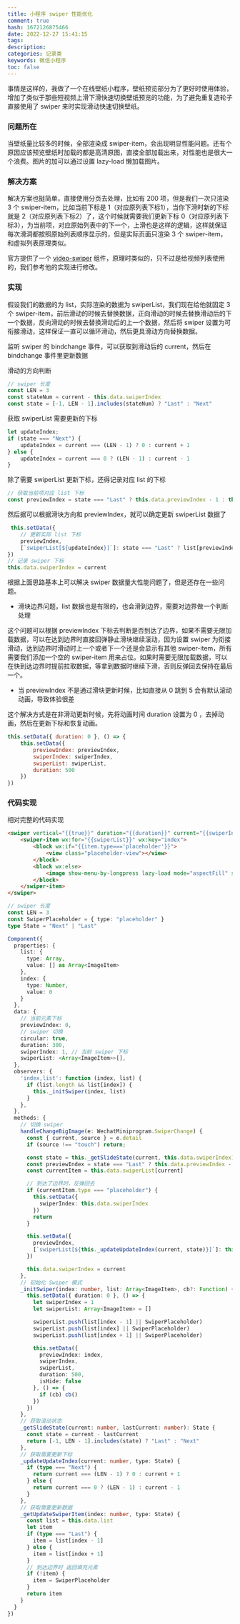 ```yaml
---
title: 小程序 swiper 性能优化
comment: true
hash: 1672126875466
date: 2022-12-27 15:41:15
tags:
description:
categories: 记录类
keywords: 微信小程序
toc: false
---
```

事情是这样的，我做了一个在线壁纸小程序，壁纸预览部分为了更好时使用体验，增加了类似于那些短视频上滑下滑快速切换壁纸预览的功能，为了避免重复造轮子直接使用了 swiper 来时实现滑动快速切换壁纸。
<!-- more -->

### 问题所在

当壁纸量比较多的时候，全部渲染成 swiper-item，会出现明显性能问题。还有个原因应该预览壁纸时加载的都是高清原图，直接全部加载出来，对性能也是很大一个浪费。图片的加可以通过设置 lazy-load 懒加载图片。

### 解决方案

解决方案也挺简单，直接使用分页去处理，比如有 200 项，但是我们一次只渲染 3 个 swiper-item，比如当前下标是 1（对应原列表下标1），当你下滑时新的下标就是 2（对应原列表下标2）了，这个时候就需要我们更新下标 0（对应原列表下标3），为当前项，对应原始列表中的下一个，上滑也是这样的逻辑，这样就保证每次滑洞都按照原始列表顺序显示的，但是实际页面只渲染 3 个 swiper-item，和虚拟列表原理类似。


官方提供了一个 [video-swiper](https://developers.weixin.qq.com/miniprogram/dev/platform-capabilities/extended/component-plus/video-swiper.html) 组件，原理时类似的，只不过是给视频列表使用的，我们参考他的实现进行修改。

### 实现
假设我们的数据的为 list，实际渲染的数据为 swiperList，我们现在给他就固定 3 个 swiper-item，前后滑动的时候去替换数据，正向滑动的时候去替换滑动后的下一个数据，反向滑动的时候去替换滑动后的上一个数据，然后将 swiper 设置为可衔接滑动，这样保证一直可以循环滑动，然后更具滑动方向替换数据。

监听 swiper 的 bindchange 事件，可以获取到滑动后的 current，然后在 bindchange 事件里更新数据

滑动的方向判断

``` js 
// swiper 长度
const LEN = 3
const stateNum = current - this.data.swiperIndex
const state = [-1, LEN - 1].includes(stateNum) ? "Last" : "Next"
```

获取 swiperList 需要更新的下标

``` js
let updateIndex;
if (state === "Next") {
    updateIndex = current === (LEN - 1) ? 0 : current + 1
} else {
    updateIndex = current === 0 ? (LEN - 1) : current - 1
}
```

除了需要 swiperList 更新下标，还得记录对应 list 的下标

``` js
// 获取当前项对应 list 下标
const previewIndex = state === "Last" ? this.data.previewIndex - 1 : this.data.previewIndex + 1
```

然后据可以根据滑块方向和 previewIndex，就可以确定更新 swiperList 数据了

``` js
 this.setData({
    // 更新实际 list 下标
    previewIndex, 
    [`swiperList[${updateIndex}]`]: state === "Last" ? list[previewIndex - 1] : list[previewIndex + 1] 
})
// 记录 swiper 下标
this.data.swiperIndex = current
```

根据上面思路基本上可以解决 swiper 数据量大性能问题了，但是还存在一些问题。

- 滑块边界问题，list 数据也是有限的，也会滑到边界，需要对边界做一个判断处理
    
这个问题可以根据 previewIndex 下标去判断是否到达了边界，如果不需要无限加载数据，可以在达到边界时直接回弹静止滑块继续滚动，因为设置 swiper 为衔接滑动，达到边界时滑动时上一个或者下一个还是会显示有其他 swiper-item，所有需要我们添加一个空的 swiper-item 用来占位。如果时需要无限加载数据，可以在快到达边界时提前拉取数据，等拿到数据时继续下滑，否则反弹回去保持在最后一个。

- 当 previewIndex 不是通过滑块更新时候，比如直接从 0 跳到 5 会有默认滚动动画，导致体验很差

这个解决方式是在非滑动更新时候，先将动画时间 duration 设置为 0 ，去掉动画，然后在更新下标和恢复动画。

``` js
this.setData({ duration: 0 }, () => {
    this.setData({
        previewIndex: previewIndex,
        swiperIndex: swiperIndex,
        swiperList: swiperList,
        duration: 500
    })
})
```

### 代码实现

相对完整的代码实现

``` html
<swiper vertical="{{true}}" duration="{{duration}}" current="{{swiperIndex}}" circular="{{circular}}" bindchange="handleChangeBigImage">
    <swiper-item wx:for="{{swiperList}}" wx:key="index">
        <block wx:if="{{item.type==='placeholder'}}">
            <view class="placeholder-view"></view>
        </block>
        <block wx:else>
            <image show-menu-by-longpress lazy-load mode="aspectFill" src="{{item.path}}"></image>
        </block>
    </swiper-item>
</swiper>
```

``` ts
// swiper 长度
const LEN = 3
const SwiperPlaceholder = { type: "placeholder" }
type State = "Next" | "Last"

Component({
  properties: {
    list: {
      type: Array,
      value: [] as Array<ImageItem>
    },
    index: {
      type: Number,
      value: 0
    }
  },
  data: {
    // 当前元素下标
    previewIndex: 0,
    // swiper 切换
    circular: true,
    duration: 300,
    swiperIndex: 1, // 当前 swiper 下标
    swiperList: <Array<ImageItem>>[],
  },
  observers: {
    'index,list': function (index, list) {
      if (list.length && list[index]) {
        this._initSwiper(index, list)
      }
    },
  },
  methods: {
    // 切换 swiper
    handleChangeBigImage(e: WechatMiniprogram.SwiperChange) {
      const { current, source } = e.detail
      if (source !== "touch") return;

      const state = this._getSlideState(current, this.data.swiperIndex)
      const previewIndex = state === "Last" ? this.data.previewIndex - 1 : this.data.previewIndex + 1
      const currentItem = this.data.swiperList[current]

      // 到达了边界时，反弹回去
      if (currentItem.type === "placeholder") {
        this.setData({
          swiperIndex: this.data.swiperIndex
        })
        return
      }

      this.setData({
        previewIndex,
        [`swiperList[${this._updateUpdateIndex(current, state)}]`]: this._getUpdateSwiperItem(previewIndex, state),
      })

      this.data.swiperIndex = current
    },
    // 初始化 Swiper 模式
    _initSwiper(index: number, list: Array<ImageItem>, cb?: Function) {
      this.setData({ duration: 0 }, () => {
        let swiperIndex = 1
        let swiperList: Array<ImageItem> = []

        swiperList.push(list[index - 1] || SwiperPlaceholder)
        swiperList.push(list[index] || SwiperPlaceholder)
        swiperList.push(list[index + 1] || SwiperPlaceholder)

        this.setData({
          previewIndex: index,
          swiperIndex,
          swiperList,
          duration: 500,
          isHide: false
        }, () => {
          if (cb) cb()
        })
      })
    },
    // 获取滚动状态
    _getSlideState(current: number, lastCurrent: number): State {
      const state = current - lastCurrent
      return [-1, LEN - 1].includes(state) ? "Last" : "Next"
    },
    // 获取需要更新下标
    _updateUpdateIndex(current: number, type: State) {
      if (type === "Next") {
        return current === (LEN - 1) ? 0 : current + 1
      } else {
        return current === 0 ? (LEN - 1) : current - 1
      }
    },
    // 获取需要更新数据
    _getUpdateSwiperItem(index: number, type: State) {
      const list = this.data.list
      let item
      if (type === "Last") {
        item = list[index - 1]
      } else {
        item = list[index + 1]
      }
      // 到达边界时 返回填充元素
      if (!item) {
        item = SwiperPlaceholder
      }
      return item
    }
  }
})
```